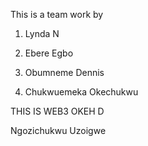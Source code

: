 This is a team work by

1. Lynda N

2. Ebere Egbo

3. Obumneme Dennis
2. Chukwuemeka Okechukwu





THIS IS WEB3 OKEH D

Ngozichukwu Uzoigwe
